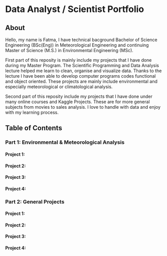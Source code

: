 # Data Analyst / Scientist Portfolio 

## About 
Hello, my name is Fatma, I have technical bacground Bachelor of Science Engineering (BSc(Eng)) in Meteorological Engineering and continuing Master of Science (M.S.) in Environmental Engineering (MSc). 

First part of this reposity is mainly include my projects that I have done during my Master Program. The Scientific Programming and Data Analysis lecture helped me learn to clean, organise and visualize data. Thanks to the lecture I have been able to develop computer programs codes functional and object oriented. These projects are mainly include environmental and especially meteorological or climatological analysis. 

Second part of this reposity include my projects that I have done under many online courses and Kaggle Projects. These are for more general subjects from movies to sales analysis. I love to handle with data and enjoy with my learning process. 

## Table of Contents
### Part 1: Environmental & Meteorological Analysis
#### Project 1: 
#### Project 2:
#### Project 3: 
#### Project 4:

### Part 2: General Projects
#### Project 1: 
#### Project 2:
#### Project 3: 
#### Project 4:
